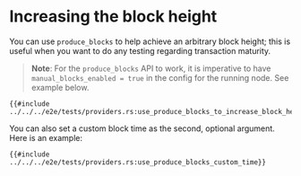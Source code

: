 # Increasing the block height

You can use `produce_blocks` to help achieve an arbitrary block height; this is useful when you want to do any testing regarding transaction maturity.

> **Note**: For the `produce_blocks` API to work, it is imperative to have `manual_blocks_enabled = true` in the config for the running node. See example below.

```rust,ignore
{{#include ../../../e2e/tests/providers.rs:use_produce_blocks_to_increase_block_height}}
```

You can also set a custom block time as the second, optional argument. Here is an example:

```rust,ignore
{{#include ../../../e2e/tests/providers.rs:use_produce_blocks_custom_time}}
```
